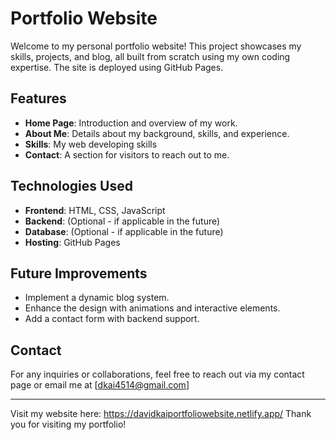 # Portfolio Website

Welcome to my personal portfolio website! This project showcases my skills, projects, and blog, all built from scratch using my own coding expertise. The site is deployed using GitHub Pages.

## Features
- **Home Page**: Introduction and overview of my work.
- **About Me**: Details about my background, skills, and experience.
- **Skills**: My web developing skills
- **Contact**: A section for visitors to reach out to me.

## Technologies Used
- **Frontend**: HTML, CSS, JavaScript
- **Backend**: (Optional - if applicable in the future)
- **Database**: (Optional - if applicable in the future)
- **Hosting**: GitHub Pages

## Future Improvements
- Implement a dynamic blog system.
- Enhance the design with animations and interactive elements.
- Add a contact form with backend support.

## Contact
For any inquiries or collaborations, feel free to reach out via my contact page or email me at [dkai4514@gmail.com]

---
Visit my website here: https://davidkaiportfoliowebsite.netlify.app/
Thank you for visiting my portfolio!

